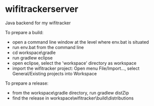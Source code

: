 # wifitrackerserver
Java backend for my wifitracker

To prepare a build:
* open a command line window at the level where env.bat is situated
* run env.bat from the command line
* cd workspace\gradle
* run gradlew eclipse
* open eclipse, select the 'workspace' directory as workspace
* import the wifitracker project: Open menu File/Import..., select General/Existing projects into Workspace

To prepare a release:
* from the workspace\gradle directory, run gradlew distZip
* find the release in workspace\wifitracker\build\distributions


